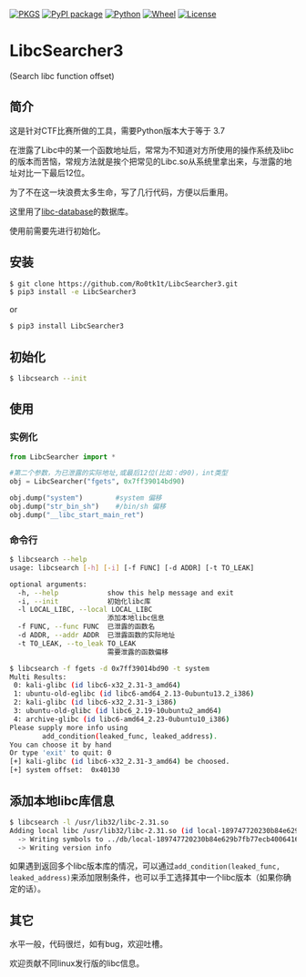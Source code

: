 [![PKGS](https://github.com/Ro0tk1t/LibcSearcher3/workflows/Upload%20Python%20Package/badge.svg)](https://github.com/Ro0tk1t/LibcSearcher3/actions)
[![PyPI package](https://badge.fury.io/py/LibcSearcher3.svg)](https://pypi.org/project/LibcSearcher3/)
[![Python](https://img.shields.io/badge/python-%3E%3D3.7-blue)](https://www.python.org/downloads/)
[![Wheel](https://img.shields.io/pypi/wheel/LibcSearcher3)](https://www.python.org/downloads/)
[![License](https://img.shields.io/github/license/Ro0tk1t/LibcSearcher3)](https://github.com/Ro0tk1t/LibcSearcher3/blob/main/LICENSE)
# LibcSearcher3

(Search libc function offset)


## 简介

这是针对CTF比赛所做的工具，需要Python版本大于等于 3.7  

在泄露了Libc中的某一个函数地址后，常常为不知道对方所使用的操作系统及libc的版本而苦恼，常规方法就是挨个把常见的Libc.so从系统里拿出来，与泄露的地址对比一下最后12位。

为了不在这一块浪费太多生命，写了几行代码，方便以后重用。

这里用了[libc-database](https://github.com/niklasb/libc-database)的数据库。

使用前需要先进行初始化。  

## 安装

```bash
$ git clone https://github.com/Ro0tk1t/LibcSearcher3.git
$ pip3 install -e LibcSearcher3
```
or  
```bash
$ pip3 install LibcSearcher3
```

## 初始化

```bash
$ libcsearch --init
```

## 使用

### 实例化

```python
from LibcSearcher import *

#第二个参数，为已泄露的实际地址,或最后12位(比如：d90)，int类型
obj = LibcSearcher("fgets", 0x7ff39014bd90)

obj.dump("system")        #system 偏移
obj.dump("str_bin_sh")    #/bin/sh 偏移
obj.dump("__libc_start_main_ret")    
```

### 命令行

```bash
$ libcsearch --help
usage: libcsearch [-h] [-i] [-f FUNC] [-d ADDR] [-t TO_LEAK]

optional arguments:
  -h, --help            show this help message and exit
  -i, --init            初始化libc库
  -l LOCAL_LIBC, --local LOCAL_LIBC
                        添加本地libc信息
  -f FUNC, --func FUNC  已泄露的函数名
  -d ADDR, --addr ADDR  已泄露函数的实际地址
  -t TO_LEAK, --to_leak TO_LEAK
                        需要泄露的函数偏移

$ libcsearch -f fgets -d 0x7ff39014bd90 -t system
Multi Results:
 0: kali-glibc (id libc6-x32_2.31-3_amd64)
 1: ubuntu-old-eglibc (id libc6-amd64_2.13-0ubuntu13.2_i386)
 2: kali-glibc (id libc6-x32_2.31-3_i386)
 3: ubuntu-old-glibc (id libc6_2.19-10ubuntu2_amd64)
 4: archive-glibc (id libc6-amd64_2.23-0ubuntu10_i386)
Please supply more info using 
        add_condition(leaked_func, leaked_address).
You can choose it by hand
Or type 'exit' to quit: 0
[+] kali-glibc (id libc6-x32_2.31-3_amd64) be choosed.
[+] system offset:  0x40130
```

## 添加本地libc库信息
```bash
$ libcsearch -l /usr/lib32/libc-2.31.so
Adding local libc /usr/lib32/libc-2.31.so (id local-189747720230b84e629b7fb77ecb4006416e3ada  /usr/lib32/libc-2.31.so)
  -> Writing symbols to ../db/local-189747720230b84e629b7fb77ecb4006416e3ada.symbols
  -> Writing version info
```

如果遇到返回多个libc版本库的情况，可以通过`add_condition(leaked_func, leaked_address)`来添加限制条件，也可以手工选择其中一个libc版本（如果你确定的话）。

## 其它

水平一般，代码很烂，如有bug，欢迎吐槽。

欢迎贡献不同linux发行版的libc信息。
